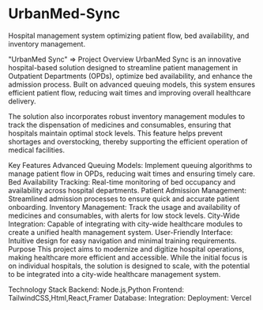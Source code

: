 # UrbanMed-Sync
Hospital management system optimizing patient flow, bed availability, and inventory management.


"UrbanMed Sync"
=> Project Overview
UrbanMed Sync is an innovative hospital-based solution designed to streamline patient management in Outpatient Departments (OPDs), optimize bed availability, and enhance the admission process. Built on advanced queuing models, this system ensures efficient patient flow, reducing wait times and improving overall healthcare delivery.

The solution also incorporates robust inventory management modules to track the dispensation of medicines and consumables, ensuring that hospitals maintain optimal stock levels. This feature helps prevent shortages and overstocking, thereby supporting the efficient operation of medical facilities.

Key Features
Advanced Queuing Models: Implement queuing algorithms to manage patient flow in OPDs, reducing wait times and ensuring timely care.
Bed Availability Tracking: Real-time monitoring of bed occupancy and availability across hospital departments.
Patient Admission Management: Streamlined admission processes to ensure quick and accurate patient onboarding.
Inventory Management: Track the usage and availability of medicines and consumables, with alerts for low stock levels.
City-Wide Integration: Capable of integrating with city-wide healthcare modules to create a unified health management system.
User-Friendly Interface: Intuitive design for easy navigation and minimal training requirements.
Purpose
This project aims to modernize and digitize hospital operations, making healthcare more efficient and accessible. While the initial focus is on individual hospitals, the solution is designed to scale, with the potential to be integrated into a city-wide healthcare management system.

Technology Stack
Backend:  Node.js,Python
Frontend: TailwindCSS,Html,React,Framer
Database: 
Integration:
Deployment: Vercel
